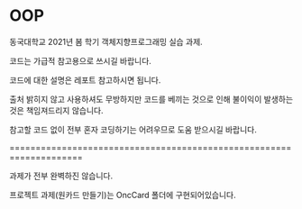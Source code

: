 # OOP

동국대학교 2021년 봄 학기 객체지향프로그래밍 실습 과제.

코드는 가급적 참고용으로 쓰시길 바랍니다.

코드에 대한 설명은 레포트 참고하시면 됩니다.

출처 밝히지 않고 사용하셔도 무방하지만 코드를 베끼는 것으로 인해 불이익이 발생하는것은 책임져드리지 않습니다.

참고할 코드 없이 전부 혼자 코딩하기는 어려우므로 도움 받으시길 바랍니다.

====================================================================

과제가 전부 완벽하진 않습니다.

프로젝트 과제(원카드 만들기)는 OncCard 폴더에 구현되어있습니다.
